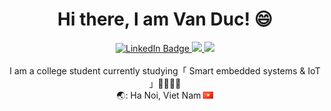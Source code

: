 <div align="center">
  <h1><b>Hi there, I am Van Duc! 😄</b></h1>
</div>
<div id="badges" align="center">
  <a href="https://www.linkedin.com/in/ngvnduc">
    <img src="https://img.shields.io/badge/LinkedIn-blue?style=for-the-badge&logo=linkedin&logoColor=white" alt="LinkedIn Badge"/>
  </a>
  <a href="https://www.facebook.com/vd.ngn.1">
    <img src="https://img.shields.io/badge/Facebook-1877F2?style=for-the-badge&logo=facebook&logoColor=white"/>
  </a>
  <a href="mailto:vanduc051103@gmail.com">
    <img src="https://img.shields.io/badge/Gmail-D14836?style=for-the-badge&logo=gmail&logoColor=white"/>
  </a>
</div>
<div align="center">
  <br>I am a college student currently studying「 Smart embedded systems & IoT 」🧑🏼‍🎓📖 
  <br>🌏: Ha Noi, Viet Nam <img src="https://raw.githubusercontent.com/ngvnduck/ngvnduck/main/vn.png"/>
</div>
